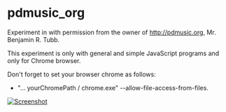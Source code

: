 # pdmusic_org
Experiment in with permission from the owner of http://pdmusic.org, Mr. Benjamin R. Tubb.

This experiment is only with general and simple JavaScript programs and only for Chrome browser.

Don't forget to set your browser chrome as follows:
- "... yourChromePath / chrome.exe" --allow-file-access-from-files.


[![Screenshot](https://dirkncl.github.io/pdmusic_org/pict/pdmusicHymn1.png)](https://dirkncl.github.io/pdmusic_org/hymns.html)
